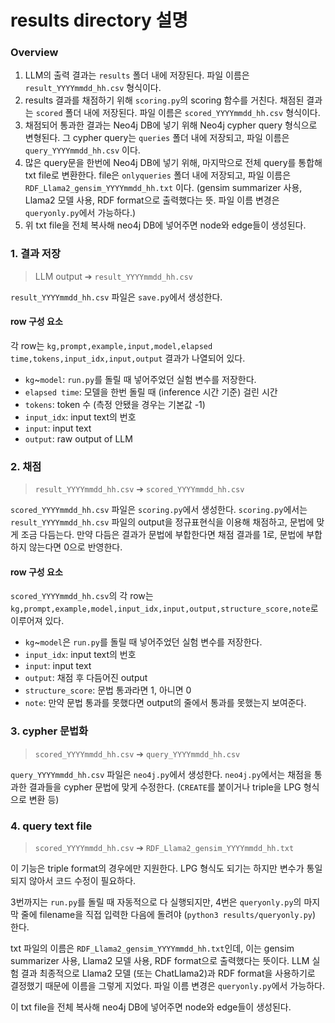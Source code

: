 # results directory 설명

### Overview

1. LLM의 출력 결과는 `results` 폴더 내에 저장된다. 파일 이름은 `result_YYYYmmdd_hh.csv` 형식이다.
2. results 결과를 채점하기 위해 `scoring.py`의 scoring 함수를 거친다. 채점된 결과는 `scored` 폴더 내에 저장된다. 파일 이름은 `scored_YYYYmmdd_hh.csv` 형식이다.
3. 채점되어 통과한 결과는 Neo4j DB에 넣기 위해 Neo4j cypher query 형식으로 변형된다.
   그 cypher query는 `queries` 폴더 내에 저장되고, 파일 이름은 `query_YYYYmmdd_hh.csv` 이다.
4. 많은 query문을 한번에 Neo4j DB에 넣기 위해, 마지막으로 전체 query를 통합해 txt file로 변환한다.
   file은 `onlyqueries` 폴더 내에 저장되고, 파일 이름은 `RDF_Llama2_gensim_YYYYmmdd_hh.txt` 이다. (gensim summarizer 사용, Llama2 모델 사용, RDF format으로 출력했다는 뜻. 파일 이름 변경은 `queryonly.py`에서 가능하다.)
5. 위 txt file을 전체 복사해 neo4j DB에 넣어주면 node와 edge들이 생성된다.

### 1. 결과 저장

> LLM output ➔ `result_YYYYmmdd_hh.csv`

`result_YYYYmmdd_hh.csv` 파일은 `save.py`에서 생성한다.

#### row 구성 요소

각 row는 `kg,prompt,example,input,model,elapsed time,tokens,input_idx,input,output` 결과가 나열되어 있다.

- `kg`~`model`: `run.py`를 돌릴 때 넣어주었던 실험 변수를 저장한다.
- `elapsed time`: 모델을 한번 돌릴 때 (inference 시간 기준) 걸린 시간
- `tokens`: token 수 (측정 안됐을 경우는 기본값 -1)
- `input_idx`: input text의 번호
- `input`: input text
- `output`: raw output of LLM

### 2. 채점

> `result_YYYYmmdd_hh.csv` ➔ `scored_YYYYmmdd_hh.csv`

`scored_YYYYmmdd_hh.csv` 파일은 `scoring.py`에서 생성한다.
`scoring.py`에서는 `result_YYYYmmdd_hh.csv` 파일의 output을 정규표현식을 이용해 채점하고, 문법에 맞게 조금 다듬는다.
만약 다듬은 결과가 문법에 부합한다면 채점 결과를 1로, 문법에 부합하지 않는다면 0으로 반영한다.

#### row 구성 요소

`scored_YYYYmmdd_hh.csv`의 각 row는 `kg,prompt,example,model,input_idx,input,output,structure_score,note`로 이루어져 있다.

- `kg`~`model`은 `run.py`를 돌릴 때 넣어주었던 실험 변수를 저장한다.
- `input_idx`: input text의 번호
- `input`: input text
- `output`: 채점 후 다듬어진 output
- `structure_score`: 문법 통과라면 1, 아니면 0
- `note`: 만약 문법 통과를 못했다면 output의 줄에서 통과를 못했는지 보여준다.

### 3. cypher 문법화

> `scored_YYYYmmdd_hh.csv` ➔ `query_YYYYmmdd_hh.csv`

`query_YYYYmmdd_hh.csv` 파일은 `neo4j.py`에서 생성한다.
`neo4j.py`에서는 채점을 통과한 결과들을 cypher 문법에 맞게 수정한다. (`CREATE`를 붙이거나 triple을 LPG 형식으로 변환 등)

### 4. query text file

> `scored_YYYYmmdd_hh.csv` ➔ `RDF_Llama2_gensim_YYYYmmdd_hh.txt`

이 기능은 triple format의 경우에만 지원한다. LPG 형식도 되기는 하지만 변수가 통일되지 않아서 코드 수정이 필요하다.

3번까지는 `run.py`를 돌릴 때 자동적으로 다 실행되지만, 4번은 `queryonly.py`의 마지막 줄에 filename을 직접 입력한 다음에 돌려야 (`python3 results/queryonly.py`) 한다.

txt 파일의 이름은 `RDF_Llama2_gensim_YYYYmmdd_hh.txt`인데, 이는 gensim summarizer 사용, Llama2 모델 사용, RDF format으로 출력했다는 뜻이다.
LLM 실험 결과 최종적으로 Llama2 모델 (또는 ChatLlama2)과 RDF format을 사용하기로 결정했기 때문에 이름을 그렇게 지었다.
파일 이름 변경은 `queryonly.py`에서 가능하다.

이 txt file을 전체 복사해 neo4j DB에 넣어주면 node와 edge들이 생성된다.
